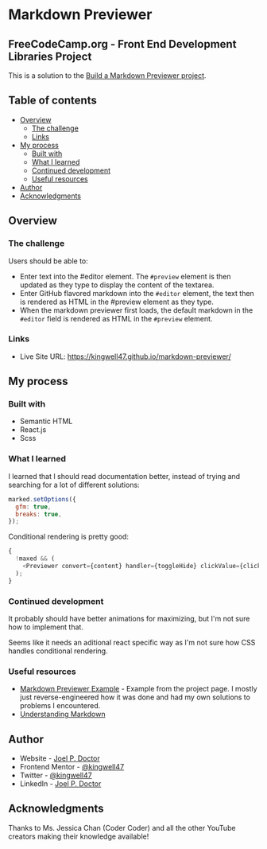 # Markdown Previewer

## FreeCodeCamp.org - Front End Development Libraries Project

This is a solution to the [Build a Markdown Previewer project](https://www.freecodecamp.org/learn/front-end-development-libraries/front-end-development-libraries-projects/build-a-markdown-previewer).

## Table of contents

- [Overview](#overview)
  - [The challenge](#the-challenge)
  - [Links](#links)
- [My process](#my-process)
  - [Built with](#built-with)
  - [What I learned](#what-i-learned)
  - [Continued development](#continued-development)
  - [Useful resources](#useful-resources)
- [Author](#author)
- [Acknowledgments](#acknowledgments)

## Overview

### The challenge

Users should be able to:

- Enter text into the #editor element. The `#preview` element is then updated as they type to display the content of the textarea.
- Enter GitHub flavored markdown into the `#editor` element, the text then is rendered as HTML in the #preview element as they type.
- When the markdown previewer first loads, the default markdown in the `#editor` field is rendered as HTML in the `#preview` element.

### Links

- Live Site URL: https://kingwell47.github.io/markdown-previewer/

## My process

### Built with

- Semantic HTML
- React.js
- Scss

### What I learned

I learned that I should read documentation better, instead of trying and searching for a lot of different solutions:

```js
marked.setOptions({
  gfm: true,
  breaks: true,
});
```

Conditional rendering is pretty good:

```js
{
  !maxed && (
    <Previewer convert={content} handler={toggleHide} clickValue={click} />
  );
}
```

### Continued development

It probably should have better animations for maximizing, but I'm not sure how to implement that.

Seems like it needs an aditional react specific way as I'm not sure how CSS handles conditional rendering.

### Useful resources

- [Markdown Previewer Example](https://codepen.io/freeCodeCamp/full/GrZVVO) - Example from the project page. I mostly just reverse-engineered how it was done and had my own solutions to problems I encountered.
- [Understanding Markdown](https://forum.freecodecamp.org/t/understanding-markdown/271965/3)

## Author

- Website - [Joel P. Doctor](https://www.joeldoctor.com)
- Frontend Mentor - [@kingwell47](https://www.frontendmentor.io/profile/kingwell47)
- Twitter - [@kingwell47](https://www.twitter.com/kingwell47)
- LinkedIn - [Joel P. Doctor](https://www.linkedin.com/in/joel-d-05854919/)

## Acknowledgments

Thanks to Ms. Jessica Chan (Coder Coder) and all the other YouTube creators making their knowledge available!

